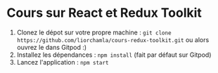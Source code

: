# Cours sur React et Redux Toolkit

1. Clonez le dépot sur votre propre machine : `git clone https://github.com/liorchamla/cours-redux-toolkit.git` ou alors ouvrez le dans Gitpod :)
2. Installez les dépendances : `npm install` (fait par défaut sur Gitpod)
3. Lancez l'application : `npm start`
